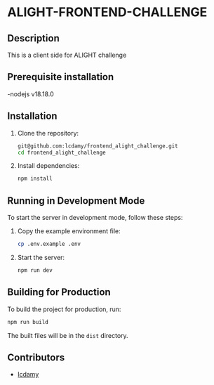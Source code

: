 # ALIGHT-FRONTEND-CHALLENGE
## Description

This is a client side for ALIGHT challenge
## Prerequisite installation 
 
 -nodejs v18.18.0

## Installation

1. Clone the repository:
    ```bash
    git@github.com:lcdamy/frontend_alight_challenge.git
    cd frontend_alight_challenge
    ```

2. Install dependencies:
    ```bash
    npm install
    ```

## Running in Development Mode

To start the server in development mode, follow these steps:

1. Copy the example environment file:
    ```bash
    cp .env.example .env
    ```

2. Start the server:
    ```bash
    npm run dev
    ```

## Building for Production

To build the project for production, run:
```bash
npm run build
```

The built files will be in the `dist` directory.

## Contributors

- [lcdamy](https://www.linkedin.com/in/pierre-damien-murindangabo-cyuzuzo-709b53151/)

